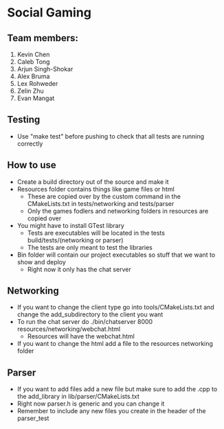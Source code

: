 # Social Gaming

## Team members:
<ol>
  <li>Kevin Chen</li>
  <li>Caleb Tong</li>
  <li>Arjun Singh-Shokar</li>
  <li>Alex Bruma</li>
  <li>Lex Rohweder</li>
  <li>Zelin Zhu</li>
  <li>Evan Mangat</li>
</ol>

## Testing
- Use "make test" before pushing to check that all tests are running correctly

## How to use
- Create a build directory out of the source and make it
- Resources folder contains things like game files or html
    - These are copied over by the custom command in the CMakeLists.txt in tests/networking and tests/parser
    - Only the games fodlers and networking folders in resources are copied over
- You might have to install GTest library 
    - Tests are executables will be located in the tests build/tests/(networking or parser)
    - The tests are only meant to test the libraries
- Bin folder will contain our project executables so stuff that we want to show and deploy
    - Right now it only has the chat server

## Networking
- If you want to change the client type go into tools/CMakeLists.txt and change the add_subdirectory to the client you want
- To run the chat server do ./bin/chatserver 8000 resources/networking/webchat.html
    - Resources will have the webchat.html
- If you want to change the html add a file to the resources networking folder 

## Parser
- If you want to add files add a new file but make sure to add the .cpp to the add_library in lib/parser/CMakeLists.txt
- Right now parser.h is generic and you can change it
- Remember to include any new files you create in the header of the parser_test

